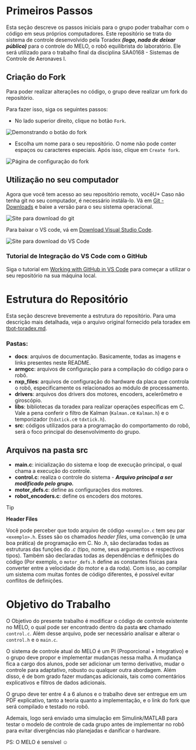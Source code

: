 # Primeiros Passos

Esta seção descreve os passos iniciais para o grupo poder trabalhar com o código em seus próprios computadores.
Este repositório se trata do sistema de controle desenvolvido pela Toradex ***(logo, nada de deixar público)*** para o controle do MELO, o robô equilibrista do laboratório. Ele será utilizado para o trabalho final da disciplina SAA0168 - Sistemas de Controle de Aeronaves I.

## Criação do Fork

Para poder realizar alterações no código, o grupo deve realizar um fork do repositório.

Para fazer isso, siga os seguintes passos:

* No lado superior direito, clique no botão `Fork`.

![Demonstrando o botão do fork](../main/docs/new-fork.png)

* Escolha um nome para o seu repositório. O nome não pode conter espaços ou caracteres especiais. Após isso, clique em `Create fork`.

![Página de configuração do fork](../main/docs/name-fork.png)

## Utilização no seu computador 

Agora que você tem acesso ao seu repositório remoto, vocêU+
Caso não tenha git no seu computador, é necessário instála-lo. Vá em [Git - Downloads](https://git-scm.com/downloads) e baixe a versão para o seu sistema operacional.

![Site para download do git](../main/docs/git.png)

Para baixar o VS code, vá em [Download Visual Studio Code](https://code.visualstudio.com/Download).

![Site para download do VS Code](../main/docs/vscode.png)


### Tutorial de Integração do VS Code com o GitHub

Siga o tutorial em [Working with GitHub in VS Code](https://code.visualstudio.com/docs/sourcecontrol/github) para começar a utilizar o seu repositório na sua máquina local.

# Estrutura do Repositório

Esta seção descreve brevemente a estrutura do repositório. Para uma descrição mais detalhada, veja o arquivo original fornecido pela toradex em [tbot-toradex.md](../main/docs/tbot-toradex.md).

### Pastas:

* **docs**: arquivos de documentação. Basicamente, todas as imagens e links presentes neste README.
* **armgcc**: arquivos de configuração para a compilação do código para o robô.
* **nxp_files**: arquivos de configuração do hardware da placa que controla o robô, especificamente os relacionados ao módulo de processamento.
* **drivers**: arquivos dos drivers dos motores, encoders, acelerômetro e giroscópio.
* **libs**: bibliotecas da toradex para realizar operações específicas em C. Vale a pena conferir o filtro de Kalman (`Kalman.c`e `Kalman.h`) e o temporizador (`tdxtick.c`e `tdxtick.h`).
* **src**: códigos utilizados para a programação do comportamento do robô, será o foco principal do desenvolvimento do grupo.

## Arquivos na pasta **src**

* **main.c**: inicialização do sistema e loop de execução principal, o qual chama a execução do controle.
* **control.c**: realiza o controle do sistema - ***Arquivo principal a ser modificado pelo grupo.***
* **motor_defs.c**: define as configurações dos motores.
* **robot_encoders.c**: define os encoders dos motores.

> [!TIP]
> **Header Files**
> 
> Você pode perceber que todo arquivo de código `<exemplo>.c` tem seu par `<exemplo>.h`. Esses são os chamados *header files*, uma convenção (e uma boa prática) de programação em C. No *.h*, são declaradas todas as estruturas das funções do *.c* (tipo, nome, seus argumentos e respectivos tipos). Também são declaradas todas as dependências e definições do código (Por exemplo, o `motor_defs.h` define as constantes físicas para converter entre a velocidade do motor e a da roda). Com isso, ao compilar um sistema com muitas fontes de código diferentes, é possível evitar conflitos de definições.

# Objetivo do Trabalho

O Objetivo do presente trabalho é modificar o código de controle existente no MELO, o qual pode ser encontrado dentro da pasta **src** chamado `control.c`. Além desse arquivo, pode ser necessário analisar e alterar o `control.h` e o `main.c`. 

O sistema de controle atual do MELO é um PI (Proporcional + Integrativo) e o grupo deve propor e implementar mudanças nessa malha. A mudança fica a cargo dos alunos, pode ser adicionar um termo derivativo, mudar o controle para adaptativo, robusto ou qualquer outra abordagem. Além disso, é de bom grado fazer mudanças adicionais, tais como comentários explicativos e filtros de dados adicionais. 

O grupo deve ter entre 4 a 6 alunos e o trabalho deve ser entregue em um PDF explicativo, tanto a teoria quanto a implementação, e o link do fork que será compilado e testado no robô. 

Ademais, logo será enviado uma simulação em Simulink/MATLAB para testar o modelo de controle de cada grupo antes de implementar no robô para evitar divergências não planejadas e danificar o hardware. 

PS: O MELO é sensível ☺️

